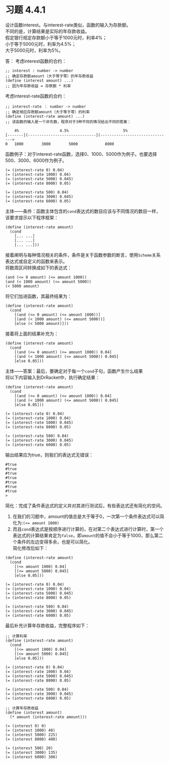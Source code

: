 # 习题 4.4.1
设计函数interest。与interest-rate类似，函数的输入为存款额。  
不同的是，计算结果是实际的年存款收益。  
假定银行规定存款额小于等于1000元时，利率4%；  
小于等于5000元时，利率为4.5%；  
大于5000元时，利率为5%。    

答：
考虑interest函数的合约：
```
;; interest : number -> number
;; 确定存款额amount（大于等于零）的年存款收益
(define (interest amount) ...)
;; 因为年存款收益 = 存款额 * 利率
```
考虑interest-rate函数的合约：
```
;; interest-rate ： number -> number
;; 确定相应存款额amount（大于等于零）的利率
(define (interest-rate amount) ...)
;; 该函数的输入是一个非负数，程序对于3种不同的情况给出不同的答案：

    4%                  4.5%                        5%
[-------](------------------------------](------------------------------->
0	1000		3000		5000			8000

```
函数例子：对于interest-rate函数，选择0、1000、5000作为例子。也要选择500、3000、6000作为例子。
```
(= (interest-rate 0) 0.04)
(= (interest-rate 1000) 0.04)
(= (interest-rate 5000) 0.045)
(= (interest-rate 8000) 0.05)

(= (interest-rate 500) 0.04)
(= (interest-rate 3000) 0.045)
(= (interest-rate 6000) 0.05)
```
主体——条件：函数主体包含的`cond`表达式的数目应该与不同情况的数目一样，该要求提示以下程序框架：
```
(define (interest-rate amount)
  (cond
    [... ...]
    [... ...]
    [... ...]))
```
接着阐明与每种情况相关的条件，条件是关于函数参数的断言，使用`Scheme`关系表达式或自定义的函数来表示。  
将数周区间转换成如下的表达式：
```
(and (<= 0 amount) (<= amount 1000))
(and (< 1000 amount) (<= amount 5000))
(< 5000 amount)
```
将它们加进函数，其最终结果为：
```
(define (interest-rate amount)
  (cond
    [(and (<= 0 amount) (<= amount 1000))]
    [(and (< 1000 amount) (<= amount 5000))]
    [else (< 5000 amount)]))
```
接着将上面的结果补充为：
```
(define (interest-rate amount)
  (cond
    [(and (<= 0 amount) (<= amount 1000)) 0.04]
    [(and (< 1000 amount) (<= amount 5000)) 0.045]
    [else 0.05]))
```
主体——答案：最后，要确定对于每一个`cond`子句，函数产生什么结果  
将以下内容输入到DrRacket中，执行确定结果：
```
(define (interest-rate amount)
  (cond
    [(and (<= 0 amount) (<= amount 1000)) 0.04]
    [(and (< 1000 amount) (<= amount 5000)) 0.045]
    [else 0.05]))

(= (interest-rate 0) 0.04)
(= (interest-rate 1000) 0.04)
(= (interest-rate 5000) 0.045)
(= (interest-rate 8000) 0.05)

(= (interest-rate 500) 0.04)
(= (interest-rate 3000) 0.045)
(= (interest-rate 6000) 0.05)
```
输出结果应为true，则我们的表达式无错误：
```
#true
#true
#true
#true
#true
#true
#true
> 
```
简化：完成了条件表达式的定义并对其进行测试后，有些表达式还有简化的空间。  
1. 在我们的习题中，amount的值总是大于等于0，一次第一个条件表达式可以简化为:`(<= amount 1000)`
2. 而且`cond`表达式是按顺序进行计算的，在对第二个表达式进行计算时，第一个表达式的计算结果肯定为`false`，即`amount`的值不会小于等于1000，那么第二个条件的左边变得多余，也是可以简化。  
简化修改后如下：
```
(define (interest-rate amount)
  (cond
    [(<= amount 1000) 0.04]
    [(<= amount 5000) 0.045]
    [else 0.05]))

(= (interest-rate 0) 0.04)
(= (interest-rate 1000) 0.04)
(= (interest-rate 5000) 0.045)
(= (interest-rate 8000) 0.05)

(= (interest-rate 500) 0.04)
(= (interest-rate 3000) 0.045)
(= (interest-rate 6000) 0.05)
```
最后补充计算年存款收益，完整程序如下：
```
;; 计算利率
(define (interest-rate amount)
  (cond
    [(<= amount 1000) 0.04]
    [(<= amount 5000) 0.045]
    [else 0.05]))

(= (interest-rate 0) 0.04)
(= (interest-rate 1000) 0.04)
(= (interest-rate 5000) 0.045)
(= (interest-rate 8000) 0.05)

(= (interest-rate 500) 0.04)
(= (interest-rate 3000) 0.045)
(= (interest-rate 6000) 0.05)

;; 计算年存款收益
(define (interest amount)
  (* amount (interest-rate amount)))

(= (interest 0) 0)
(= (interest 1000) 40)
(= (interest 5000) 225)
(= (interest 8000) 400)

(= (interest 500) 20)
(= (interest 3000) 135)
(= (interest 6000) 300)
```
